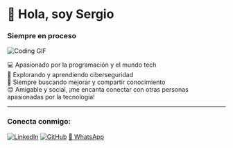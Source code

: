 # 👋 Hola, soy Sergio
### Siempre en proceso
![Coding GIF](https://media.giphy.com/media/qgQUggAC3Pfv687qPC/giphy.gif)

💻 Apasionado por la programación y el mundo tech  
🔐 Explorando y aprendiendo ciberseguridad  
🌱 Siempre buscando mejorar y compartir conocimiento  
😊 Amigable y social, ¡me encanta conectar con otras personas apasionadas por la tecnología!

---
### Conecta conmigo:
[![LinkedIn](https://img.shields.io/badge/LinkedIn-blue?logo=linkedin&logoColor=white)](https://www.linkedin.com/in/sergio-alessandro-zambrano-candiotti-238098302/)
[![GitHub](https://img.shields.io/badge/GitHub-black?logo=github&logoColor=white)](https://github.com/gosti21)
[📱 WhatsApp](https://wa.me/51906660509)
